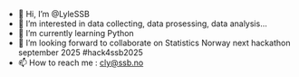 - 👋 Hi, I’m @LyleSSB
- 👀 I’m interested in data collecting, data prosessing, data analysis...
- 🌱 I’m currently learning Python
- 💞️ I’m looking forward to collaborate on Statistics Norway next hackathon september 2025 #hack4ssb2025
- 📫 How to reach me : cly@ssb.no

<!---
LyleSSB/LyleSSB is a ✨ special ✨ repository because its `README.md` (this file) appears on your GitHub profile.
You can click the Preview link to take a look at your changes.
--->
